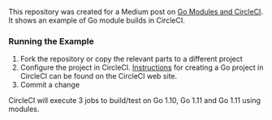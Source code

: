 This repository was created for a Medium post on [Go Modules and CircleCI](https://medium.com/@toddkeech/go-modules-and-circleci-c0d6fac0b000). It shows an example of Go module builds in CircleCI. 

### Running the Example
1. Fork the repository or copy the relevant parts to a different project
2. Configure the project in CircleCI. [Instructions](https://circleci.com/docs/2.0/language-go/) for creating a Go project in CircleCI can be found on the CircleCI web site.
3. Commit a change

CircleCI will execute 3 jobs to build/test on Go 1.10, Go 1.11 and Go 1.11 using modules.

